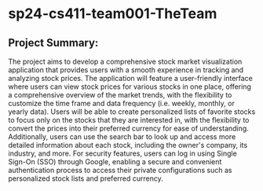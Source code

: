 # sp24-cs411-team001-TheTeam

## Project Summary:
The project aims to develop a comprehensive stock market visualization application that provides users with a smooth experience in tracking and analyzing stock prices. The application will feature a user-friendly interface where users can view stock prices for various stocks in one place, offering a comprehensive overview of the market trends, with the flexibility to customize the time frame and data frequency (i.e. weekly, monthly, or yearly data). Users will be able to create personalized lists of favorite stocks to focus only on the stocks that they are interested in, with the flexibility to convert the prices into their preferred currency for ease of understanding. Additionally, users can use the search bar to look up and access more detailed information about each stock, including the owner's company, its industry, and more. For security features, users can log in using Single Sign-On (SSO) through Google, enabling a secure and convenient authentication process to access their private configurations such as personalized stock lists and preferred currency.